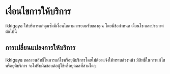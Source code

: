 # เงื่อนไขการให้บริการ
ikkigaya ให้บริการแก่คุณซึ่งมีเงื่อนไขตามการยอมรับของคุณ โดยมีข้อกำหนด เงื่อนไข และประกาศต่อไปนี้

## การเปลี่ยนแปลงการให้บริการ
ikkigaya ขอสงวนสิทธิ์ในการแก้ไขหรือยุติบริการโดยไม่ต้องแจ้งให้ทราบล่วงหน้า มีสิทธิ์ในการแก้ไขหรือยุติบริการ จะไม่รับผิดชอบต่อผู้ใช้หรือบุคคลที่สามใดๆ
